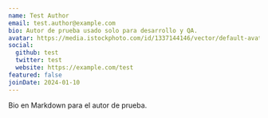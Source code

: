 ```yaml
---
name: Test Author
email: test.author@example.com
bio: Autor de prueba usado solo para desarrollo y QA.
avatar: https://media.istockphoto.com/id/1337144146/vector/default-avatar-profile-icon-vector.jpg?s=612x612&w=0&k=20&c=BIbFwuv7FxTWvh5S3vB6bkT0Qv8Vn8N5Ffseq84ClGI=
social:
  github: test
  twitter: test
  website: https://example.com/test
featured: false
joinDate: 2024-01-10
---
```


Bio en Markdown para el autor de prueba.
